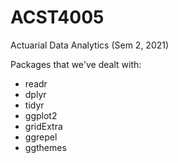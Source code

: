 # ACST4005
Actuarial Data Analytics (Sem 2, 2021)

Packages that we've dealt with:
* readr
* dplyr
* tidyr
* ggplot2
* gridExtra
* ggrepel
* ggthemes
